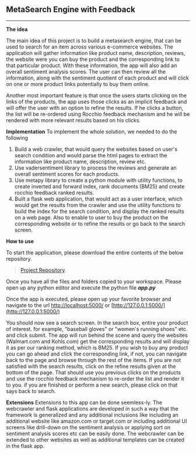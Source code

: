 ## MetaSearch Engine with Feedback ##


----------
**The idea**

The main idea of this project is to build a metasearch engine, that can be used to search for an item across various e-commerce websites. The application will gather information like product name, description, reviews, the website were you can buy the product and the corresponding link to that particular product.  With these information, the app will also add an overall sentiment analysis scores. The user can then review all the information, along with the sentiment quotient of each product and will click on one or more product links potentially to buy them online. 
 
Another most important feature is that once the users starts clicking on the links of the products, the app uses those clicks as an implicit feedback and will offer the user with an option to refine the results. If he clicks a button, the list will be re-ordered using Rocchio feedback mechanism and he will be rendered with more relevant results based on his clicks. 

**Implementation**
To implement the whole solution, we needed to do the following

 1. Build a web crawler, that would query the websites based on user's search condition and would parse the html pages to extract the information like product name, description, review etc.
 2. Use vadersentiment library to process the reviews and generate an overall sentiment scores for each products.
 3. Use metapy library to create a python module with utility functions, to create inverted and forward index, rank documents (BM25) and create rocchio feedback ranked results.
 3. Built a flask web application, that would act as a user interface, which would get the results from the crawler and use the utility functions to build the index for the search condition, and display the ranked results on a web page.  Also to enable to user to buy the product on the corresponding website or to refine the results or go back to the search screen.
 
**How to use**

To start the application, please download the entire contents of the below repository.

>  [Project Repository](https://gitlab.textdata.org/deepakn2/cs410proj.git).

Once you have all the files and folders copied to your workspace. Please open up any python editor and execute the python file ***app.py***

Once the app is executed, please open up your favorite browser and navigate to the url [http://localhost:5000/](http://localhost:5000/) or [http://127.0.0.1:5000/](http://127.0.0.1:5000/)

You should now see a search screen. In the search box, entire your product of interest. for example, "baseball gloves" or "women's running shoes" etc. and click submit.
The app will run behind the scene and query the websites (Walmart.com and Kohls.com) get the corresponding results and will display it as per our ranking method, which is BM25. If you wish to buy any product you can go ahead and click the corresponding link, if not, you can navigate back to the page and browse through the rest of the items. If you are not satisfied with the search results, click on the refine results given at the bottom of the page. That should use you previous clicks on the products and use the rocchio feedback mechanism to re-order the list and render it to you. if you are finished or perform a new search, please click on that says back to search.

**Extensions**
Extensions to this app can be done seemless-ly. The webcrawler and flask applications are developed in such a way that the framework is generalized and any additional inclusions like including an additional website like amazon.com or target.com or including additional UI screens like drill-down on the sentiment analysis or applying sort on sentiment analysis scores etc can be easily done. The webcrawler can be extended to other websites as well as additional templates can be created in the flask app.